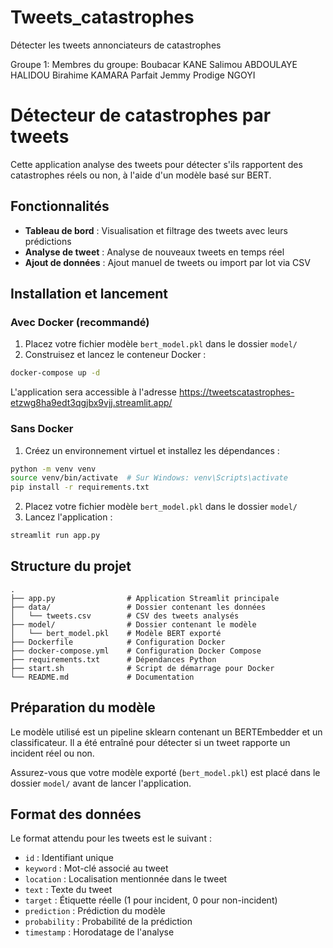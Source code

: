 # Tweets_catastrophes
Détecter les tweets annonciateurs de catastrophes

Groupe 1:
Membres du groupe:
Boubacar KANE
Salimou ABDOULAYE HALIDOU
Birahime KAMARA
Parfait Jemmy Prodige NGOYI

# Détecteur de catastrophes par tweets

Cette application analyse des tweets pour détecter s'ils rapportent des catastrophes réels ou non, à l'aide d'un modèle basé sur BERT.

## Fonctionnalités

- **Tableau de bord** : Visualisation et filtrage des tweets avec leurs prédictions
- **Analyse de tweet** : Analyse de nouveaux tweets en temps réel
- **Ajout de données** : Ajout manuel de tweets ou import par lot via CSV

## Installation et lancement

### Avec Docker (recommandé)

1. Placez votre fichier modèle `bert_model.pkl` dans le dossier `model/`
2. Construisez et lancez le conteneur Docker :

```bash
docker-compose up -d
```

L'application sera accessible à l'adresse https://tweetscatastrophes-etzwg8ha9edt3qgjbx9vjj.streamlit.app/

### Sans Docker

1. Créez un environnement virtuel et installez les dépendances :

```bash
python -m venv venv
source venv/bin/activate  # Sur Windows: venv\Scripts\activate
pip install -r requirements.txt
```

2. Placez votre fichier modèle `bert_model.pkl` dans le dossier `model/`
3. Lancez l'application :

```bash
streamlit run app.py
```

## Structure du projet

```
.
├── app.py                # Application Streamlit principale
├── data/                 # Dossier contenant les données
│   └── tweets.csv        # CSV des tweets analysés
├── model/                # Dossier contenant le modèle
│   └── bert_model.pkl    # Modèle BERT exporté
├── Dockerfile            # Configuration Docker
├── docker-compose.yml    # Configuration Docker Compose
├── requirements.txt      # Dépendances Python
├── start.sh              # Script de démarrage pour Docker
└── README.md             # Documentation
```

## Préparation du modèle

Le modèle utilisé est un pipeline sklearn contenant un BERTEmbedder et un classificateur. Il a été entraîné pour détecter si un tweet rapporte un incident réel ou non.

Assurez-vous que votre modèle exporté (`bert_model.pkl`) est placé dans le dossier `model/` avant de lancer l'application.

## Format des données

Le format attendu pour les tweets est le suivant :
- `id` : Identifiant unique
- `keyword` : Mot-clé associé au tweet
- `location` : Localisation mentionnée dans le tweet
- `text` : Texte du tweet
- `target` : Étiquette réelle (1 pour incident, 0 pour non-incident)
- `prediction` : Prédiction du modèle
- `probability` : Probabilité de la prédiction
- `timestamp` : Horodatage de l'analyse
